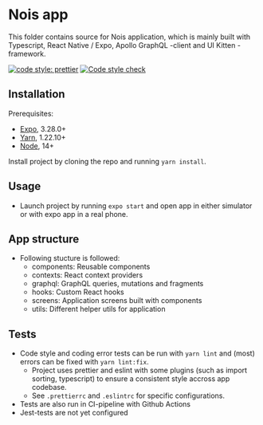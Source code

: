 # Nois app

This folder contains source for Nois application, which is mainly built with Typescript, React Native / Expo, Apollo GraphQL -client and UI Kitten -framework.

[![code style: prettier](https://img.shields.io/badge/code_style-prettier-ff69b4.svg?style=flat-square)](https://github.com/prettier/prettier)
[![Code style check](https://github.com/otahontas/nois/workflows/App%20code%20style%20check/badge.svg?style=flat-square)](https://github.com/otahontas/nois/actions?query=workflow%3A%22App+code+style+check%22)

## Installation

Prerequisites:
- [Expo](https://expo.io/), 3.28.0+
- [Yarn](https://yarnpkg.com/), 1.22.10+
- [Node](https://nodejs.org/en/), 14+

Install project by cloning the repo and running `yarn install`.

## Usage

- Launch project by running `expo start` and open app in either simulator or with expo app in a real phone.

## App structure

- Following stucture is followed:
  - components: Reusable components
  - contexts: React context providers
  - graphql: GraphQL queries, mutations and fragments
  - hooks: Custom React hooks
  - screens: Application screens built with components
  - utils: Different helper utils for application

## Tests

- Code style and coding error tests can be run with `yarn lint` and (most) errors can be fixed with `yarn lint:fix`.
  - Project uses prettier and eslint with some plugins (such as import sorting, typescript) to ensure a consistent style accross app codebase.
  - See `.prettierrc` and `.eslintrc` for specific configurations.
- Tests are also run in CI-pipeline with Github Actions
- Jest-tests are not yet configured
